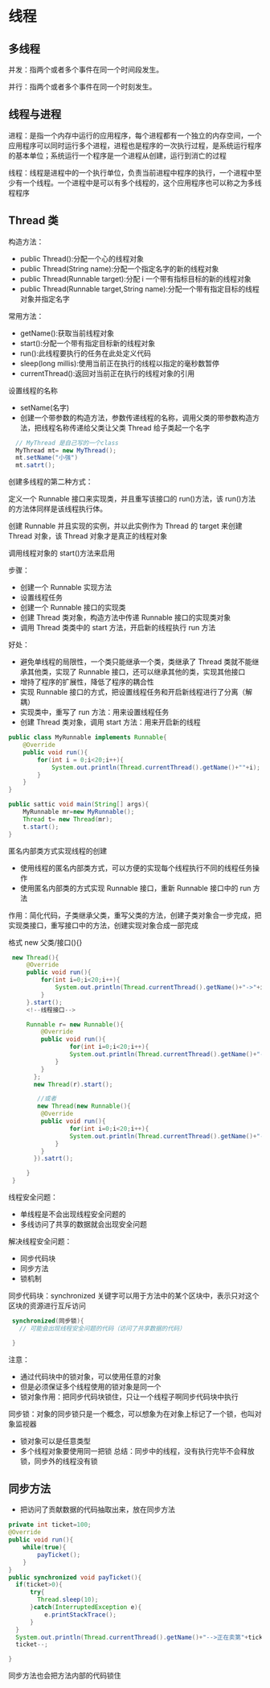 # 线程

## 多线程

并发：指两个或者多个事件在同一个时间段发生。

并行：指两个或者多个事件在同一个时刻发生。

## 线程与进程

进程：是指一个内存中运行的应用程序，每个进程都有一个独立的内存空间，一个应用程序可以同时运行多个进程，进程也是程序的一次执行过程，是系统运行程序的基本单位；系统运行一个程序是一个进程从创建，运行到消亡的过程

线程：线程是进程中的一个执行单位，负责当前进程中程序的执行，一个进程中至少有一个线程。一个进程中是可以有多个线程的，这个应用程序也可以称之为多线程程序

## Thread 类

构造方法：

- public Thread():分配一个心的线程对象
- public Thread(String name):分配一个指定名字的新的线程对象
- public Thread(Runnable target):分配 i 一个带有指标目标的新的线程对象
- public Thread(Runnable target,String name):分配一个带有指定目标的线程对象并指定名字

常用方法：

- getName():获取当前线程对象
- start():分配一个带有指定目标新的线程对象
- run():此线程要执行的任务在此处定义代码
- sleep(long millis):使用当前正在执行的线程以指定的毫秒数暂停
- currentThread():返回对当前正在执行的线程对象的引用

设置线程的名称

- setName(名字)
- 创建一个带参数的构造方法，参数传递线程的名称，调用父类的带参数构造方法，把线程名称传递给父类让父类 Thread 给子类起一个名字

```java
  // MyThread 是自己写的一个class
  MyThread mt= new MyThread();
  mt.setName("小强")
  mt.satrt();
```

创建多线程的第二种方式：

定义一个 Runnable 接口来实现类，并且重写该接口的 run()方法，该 run()方法的方法体同样是该线程执行体。

创建 Runnable 并且实现的实例，并以此实例作为 Thread 的 target 来创建 Thread 对象，该 Thread 对象才是真正的线程对象

调用线程对象的 start()方法来启用

步骤：

- 创建一个 Runnable 实现方法
- 设置线程任务
- 创建一个 Runnable 接口的实现类
- 创建 Thread 类对象，构造方法中传递 Runnable 接口的实现类对象
- 调用 Thread 类类中的 start 方法，开启新的线程执行 run 方法

好处：

- 避免单线程的局限性，一个类只能继承一个类，类继承了 Thread 类就不能继承其他类，实现了 Runnable 接口，还可以继承其他的类，实现其他接口
- 增持了程序的扩展性，降低了程序的耦合性
- 实现 Runnable 接口的方式，把设置线程任务和开启新线程进行了分离（解耦）
- 实现类中，重写了 run 方法：用来设置线程任务
- 创建 Thread 类对象，调用 start 方法：用来开启新的线程

```java
public class MyRunnable implements Runnable{
    @Override
    public void run(){
        for(int i = 0;i<20;i++){
            System.out.println(Thread.currentThread().getName()+""+i);
        }
    }
}
```

```java
public sattic void main(String[] args){
    MyRunnable mr=new MyRunnable();
    Thread t= new Thread(mr);
    t.start();
}
```

匿名内部类方式实现线程的创建

- 使用线程的匿名内部类方式，可以方便的实现每个线程执行不同的线程任务操作
- 使用匿名内部类的方式实现 Runnable 接口，重新 Runnable 接口中的 run 方法

作用：简化代码，子类继承父类，重写父类的方法，创建子类对象合一步完成，把实现类接口，重写接口中的方法，创建实现对象合成一部完成

格式 new 父类/接口(){}

```java
 new Thread(){
     @Override
     public void run(){
         for(int i=0;i<20;i++){
             System.out.println(Thread.currentThread().getName()+"->"+i)
         }
     }.start();
     <!--线程接口-->

     Runnable r= new Runnable(){
         @Override
         public void run(){
                 for(int i=0;i<20;i++){
                 System.out.println(Thread.currentThread().getName()+"->"程序员")
             }
         }
       };
       new Thread(r).start();

        //或者
        new Thread(new Runnable(){
         @Override
         public void run(){
                 for(int i=0;i<20;i++){
                 System.out.println(Thread.currentThread().getName()+"->"程序员")
             }
         }
       }).satrt();

     }
 }
```

线程安全问题：

- 单线程是不会出现线程安全问题的
- 多线访问了共享的数据就会出现安全问题

解决线程安全问题：

- 同步代码块
- 同步方法
- 锁机制

同步代码块：synchronized 关键字可以用于方法中的某个区块中，表示只对这个区块的资源进行互斥访问

```java
 synchronized(同步锁){
   // 可能会出现线程安全问题的代码（访问了共享数据的代码）

 }
```

注意：

- 通过代码块中的锁对象，可以使用任意的对象
- 但是必须保证多个线程使用的锁对象是同一个
- 锁对象作用：把同步代码块锁住，只让一个线程子啊同步代码块中执行

同步锁：对象的同步锁只是一个概念，可以想象为在对象上标记了一个锁，也叫对象监视器

- 锁对象可以是任意类型
- 多个线程对象要使用同一把锁
  总结：同步中的线程，没有执行完毕不会释放锁，同步外的线程没有锁

## 同步方法

- 把访问了贡献数据的代码抽取出来，放在同步方法

```java
private int ticket=100;
@Override
public void run(){
    while(true){
        payTicket();
    }
}
public synchronized void payTicket(){
  if(ticket>0){
      try{
        Thread.sleep(10);
      }catch(InterruptedException e){
          e.printStackTrace();
      }
  }
  System.out.println(Thread.currentThread().getName()+"-->正在卖第"+ticket+"张票")
  ticket--;

}
```

同步方法也会把方法内部的代码锁住

